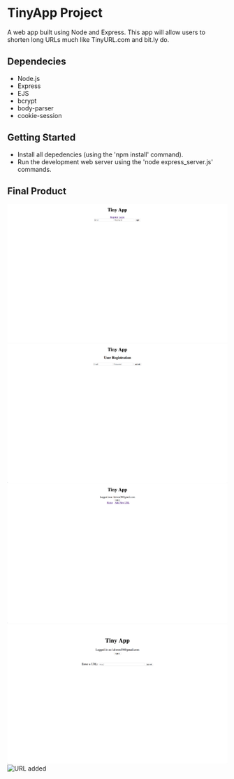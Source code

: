 # TinyApp Project
A web app built using Node and Express. This app will allow users to shorten long URLs much like TinyURL.com and bit.ly do.

## Dependecies

- Node.js
- Express
- EJS
- bcrypt
- body-parser
- cookie-session

## Getting Started

- Install all depedencies (using the 'npm install' command).
- Run the development web server using the 'node express_server.js' commands.

## Final Product

![login page](https://github.com/kkwon39/TinyApp/blob/master/docs/login.png)
![registration page](https://github.com/kkwon39/TinyApp/blob/master/docs/registration.png)
![logged-in user](https://github.com/kkwon39/TinyApp/blob/master/docs/Logged%20In.png)
![adding URL](https://github.com/kkwon39/TinyApp/blob/master/docs/Adding%20URL.png)
![URL added](https://github.com/kkwon39/TinyApp/blob/master/docs/Url%20Added.pngg)
